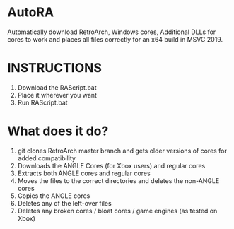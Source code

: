 # AutoRA
Automatically download RetroArch, Windows cores, Additional DLLs for cores to work and places all files correctly for an x64 build in MSVC 2019. 

# INSTRUCTIONS
1) Download the RAScript.bat 
2) Place it wherever you want
3) Run RAScript.bat

# What does it do?
1) git clones RetroArch master branch and gets older versions of cores for added compatibility
2) Downloads the ANGLE Cores (for Xbox users) and regular cores
3) Extracts both ANGLE cores and regular cores
4) Moves the files to the correct directories and deletes the non-ANGLE cores
5) Copies the ANGLE cores
6) Deletes any of the left-over files
7) Deletes any broken cores / bloat cores / game engines (as tested on Xbox)
